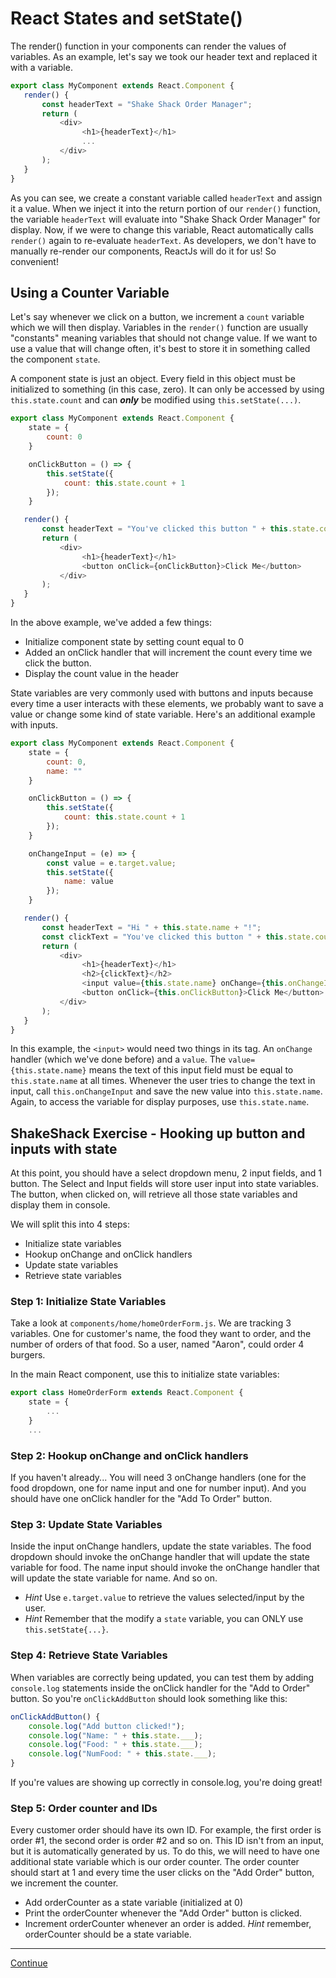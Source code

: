 # React States and setState()

The render() function in your components can render the values of variables. As an example, let's say we took our header text and replaced it with a variable.

```javascript
export class MyComponent extends React.Component {
   render() {
       const headerText = "Shake Shack Order Manager";
       return (
           <div>
                <h1>{headerText}</h1>
                ...
           </div>
       );
   }
}
```

As you can see, we create a constant variable called `headerText` and assign it a value. When we inject it into the return portion of our `render()` function, the variable `headerText` will evaluate into "Shake Shack Order Manager" for display. Now, if we were to change this variable, React automatically calls `render()` again to re-evaluate `headerText`. As developers, we don't have to manually re-render our components, ReactJs will do it for us! So convenient!

## Using a Counter Variable

Let's say whenever we click on a button, we increment a `count` variable which we will then display. Variables in the `render()` function are usually "constants" meaning variables that should not change value. If we want to use a value that will change often, it's best to store it in something called the component `state`.

A component state is just an object. Every field in this object must be initialized to something (in this case, zero). It can only be accessed by using `this.state.count` and can ***only*** be modified using `this.setState(...)`.

```javascript
export class MyComponent extends React.Component {
    state = {
        count: 0
    }

    onClickButton = () => {
        this.setState({
            count: this.state.count + 1
        });
    }

   render() {
       const headerText = "You've clicked this button " + this.state.count + " times!";
       return (
           <div>
                <h1>{headerText}</h1>
                <button onClick={onClickButton}>Click Me</button>
           </div>
       );
   }
}
```

In the above example, we've added a few things:

- Initialize component state by setting count equal to 0
- Added an onClick handler that will increment the count every time we click the button.
- Display the count value in the header

State variables are very commonly used with buttons and inputs because every time a user interacts with these elements, we probably want to save a value or change some kind of state variable. Here's an additional example with inputs.

```javascript
export class MyComponent extends React.Component {
    state = {
        count: 0,
        name: ""
    }

    onClickButton = () => {
        this.setState({
            count: this.state.count + 1
        });
    }

    onChangeInput = (e) => {
        const value = e.target.value;
        this.setState({
            name: value
        });
    }

   render() {
       const headerText = "Hi " + this.state.name + "!";
       const clickText = "You've clicked this button " + this.state.count + " times!";
       return (
           <div>
                <h1>{headerText}</h1>
                <h2>{clickText}</h2>
                <input value={this.state.name} onChange={this.onChangeInput}/>
                <button onClick={this.onClickButton}>Click Me</button>
           </div>
       );
   }
}
```

In this example, the `<input>` would need two things in its tag. An `onChange` handler (which we've done before) and a `value`. The `value={this.state.name}` means the text of this input field must be equal to `this.state.name` at all times. Whenever the user tries to change the text in input, call `this.onChangeInput` and save the new value into `this.state.name`.
Again, to access the variable for display purposes, use `this.state.name`.

## ShakeShack Exercise - Hooking up button and inputs with state

At this point, you should have a select dropdown menu, 2 input fields, and 1 button. The Select and Input fields will store user input into state variables. The button, when clicked on, will retrieve all those state variables and display them in console.

We will split this into 4 steps:

- Initialize state variables
- Hookup onChange and onClick handlers
- Update state variables
- Retrieve state variables

### Step 1: Initialize State Variables

Take a look at `components/home/homeOrderForm.js`.
We are tracking 3 variables. One for customer's name, the food they want to order, and the number of orders of that food. So a user, named "Aaron", could order 4 burgers.

In the main React component, use this to initialize state variables:

```javascript
export class HomeOrderForm extends React.Component {
    state = {
        ...
    }
    ...
```

### Step 2: Hookup onChange and onClick handlers

If you haven't already...
You will need 3 onChange handlers (one for the food dropdown, one for name input and one for number input). And you should have one onClick handler for the "Add To Order" button.

### Step 3: Update State Variables

Inside the input onChange handlers, update the state variables. The food dropdown should invoke the onChange handler that will update the state variable for food. The name input should invoke the onChange handler that will update the state variable for name. And so on.

- *Hint* Use `e.target.value` to retrieve the values selected/input by the user.
- *Hint* Remember that the modify a `state` variable, you can ONLY use `this.setState{...}`.

### Step 4: Retrieve State Variables

When variables are correctly being updated, you can test them by adding `console.log` statements inside the onClick handler for the "Add to Order" button. So you're `onClickAddButton` should look something like this:

```javascript
onClickAddButton() {
    console.log("Add button clicked!");
    console.log("Name: " + this.state.___);
    console.log("Food: " + this.state.___);
    console.log("NumFood: " + this.state.___);
}
```

If you're values are showing up correctly in console.log, you're doing great!

### Step 5: Order counter and IDs

Every customer order should have its own ID. For example, the first order is order #1, the second order is order #2 and so on. This ID isn't from an input, but it is automatically generated by us. To do this, we will need to have one additional state variable which is our order counter. The order counter should start at 1 and every time the user clicks on the "Add Order" button, we increment the counter.

- Add orderCounter as a state variable (initialized at 0)
- Print the orderCounter whenever the "Add Order" button is clicked.
- Increment orderCounter whenever an order is added. *Hint* remember, orderCounter should be a state variable.

---

[Continue](./09_react_lists.md)
